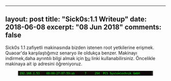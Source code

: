 ---
layout: post
title: "Sick0s:1.1 Writeup"
date: 2018-06-08
excerpt: "08 Jun 2018"
comments: false
----
Sick0s 1.1 zafiyetli makinasında bizden istenen root yetkilerine erişmek. Quaoar'da karşılaştığımız senaryo ile oldukça benzer.
Makinayı indirmek,daha ayrıntılı bilgi almak için [bu](https://www.vulnhub.com/entry/sickos-11,132/) linki kullanabilirsiniz.
Öncelikle makinaya ait ip adresini öğreniyoruz.
<figure >
    <img src="/assets/img/sickos/sickosip.png">
</figure>
